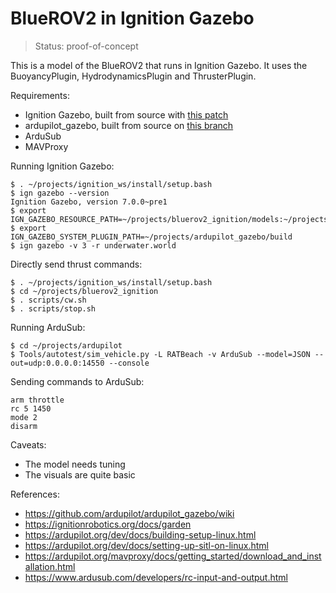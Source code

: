 # BlueROV2 in Ignition Gazebo

> Status: proof-of-concept

This is a model of the BlueROV2 that runs in Ignition Gazebo.
It uses the BuoyancyPlugin, HydrodynamicsPlugin and ThrusterPlugin.

Requirements:
* Ignition Gazebo, built from source with [this patch](https://github.com/ignitionrobotics/ign-gazebo/pull/1402)
* ardupilot_gazebo, built from source on [this branch](https://github.com/ArduPilot/ardupilot_gazebo/tree/ignition-garden)
* ArduSub
* MAVProxy

Running Ignition Gazebo:
~~~
$ . ~/projects/ignition_ws/install/setup.bash
$ ign gazebo --version
Ignition Gazebo, version 7.0.0~pre1
$ export IGN_GAZEBO_RESOURCE_PATH=~/projects/bluerov2_ignition/models:~/projects/bluerov2_ignition/worlds
$ export IGN_GAZEBO_SYSTEM_PLUGIN_PATH=~/projects/ardupilot_gazebo/build
$ ign gazebo -v 3 -r underwater.world
~~~

Directly send thrust commands:
~~~
$ . ~/projects/ignition_ws/install/setup.bash
$ cd ~/projects/bluerov2_ignition
$ . scripts/cw.sh
$ . scripts/stop.sh
~~~

Running ArduSub:
~~~
$ cd ~/projects/ardupilot
$ Tools/autotest/sim_vehicle.py -L RATBeach -v ArduSub --model=JSON --out=udp:0.0.0.0:14550 --console
~~~

Sending commands to ArduSub:
~~~
arm throttle
rc 5 1450
mode 2
disarm
~~~

Caveats:
* The model needs tuning
* The visuals are quite basic

References:
* https://github.com/ardupilot/ardupilot_gazebo/wiki
* https://ignitionrobotics.org/docs/garden
* https://ardupilot.org/dev/docs/building-setup-linux.html
* https://ardupilot.org/dev/docs/setting-up-sitl-on-linux.html
* https://ardupilot.org/mavproxy/docs/getting_started/download_and_installation.html
* https://www.ardusub.com/developers/rc-input-and-output.html
